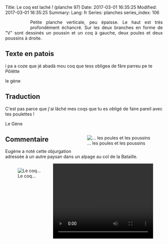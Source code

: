 Title: Le coq est laché ! (planche 97)
Date: 2017-03-01 16:35:25
Modified: 2017-03-01 16:35:25
Summary: 
Lang: fr
Series: planches
series_index: 106


<figure class="image-block" style="float: left;">
  <img alt="" src="{static}/images/planche_97.png">
  <figcaption style="max-width: 282px"></figcaption>
</figure>
<p style="text-align:justify;">Petite planche verticale, peu épaisse. Le haut est très profondément échancré. Sur les deux branches en forme de "V" sont dessinés un poussin et un coq à gauche, deux poules et deux poussins à droite.</p>

## Texte en patois
i  pa  a  coze  que  jé  abadà  mou  coq  que  tess  obligea  de  fâre  parreu  pe  te  Pôlëtte

le gène

## Traduction
C'est pas parce que j'ai lâché mes coqs que tu es obligé de faire pareil avec tes poulettes !

Le Gène

<figure class="image-block" style="float: right;">
  <img alt="… les poules et les poussins" src="{static}/images/planche_97_dessins.png">
  <figcaption style="max-width: 420px">… les poules et les poussins</figcaption>
</figure>

## Commentaire
Eugène a noté cette objurgation adressée à un autre paysan dans un alpage au col de la Bataille.

<figure class="image-block" style="float: left;">
  <img alt="Le coq…" src="{static}/images/planche_97_dessin_gauche.png">
  <figcaption style="max-width: 300px">Le coq…</figcaption>
</figure>







<quote></quote>


<video width="320" height="240" controls>
  <source src="https://d1njpgd0ygatdn.cloudfront.net/video_97.mp4" type="video/mp4">
</video>

